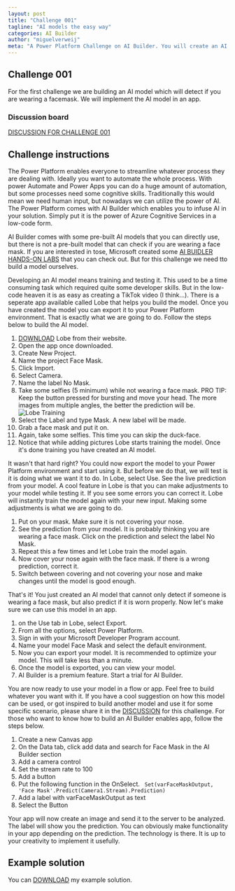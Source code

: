 ```yaml
---
layout: post
title: "Challenge 001"
tagline: "AI models the easy way"
categories: AI Builder
author: "miguelverweij"
meta: "A Power Platform Challenge on AI Builder. You will create an AI model using Lobe and implement it in your app or flow."
---
```


## Challenge 001
For the first challenge we are building an AI model which will detect if you are wearing a facemask. We will implement the AI model in an app.

### Discussion board
[DISCUSSION FOR CHALLENGE 001](https://github.com/miguelverweij/PowerPlatformChallenge/discussions/4)

## Challenge instructions
The Power Platform enables everyone to streamline whatever process they are dealing with. Ideally you want to automate the whole process. With power Automate and Power Apps you can do a huge amount of automation, but some processes need some cognitive skills. Traditionally this would mean we need human input, but nowadays we can utilize the power of AI.
The Power Platform comes with AI Builder which enables you to infuse AI in your solution. Simply put it is the power of Azure Cognitive Services in a low-code form.

AI Builder comes with some pre-built AI models that you can directly use, but there is not a pre-built model that can check if you are wearing a face mask. If you are interested in tose, Microsoft created some [AI BUIDLER HANDS-ON LABS](https://go.microsoft.com/fwlink/?linkid=2103171) that you can check out. But for this challenge we need tto build a model ourselves.

Developing an AI model means training and testing it. This used to be a time consuming task which required quite some developer skills. But in the low-code heaven it is as easy as creating a TikTok video (I think...). There is a seperate app available called Lobe that helps you build the model. Once you have created the model you can export it to your Power Platform environment. That is exactly what we are going to do. Follow the steps below to build the AI model.

1. [DOWNLOAD](https://www.lobe.ai/) Lobe from their website.
2. Open the app once downloaded.
3. Create New Project.
4. Name the project Face Mask.
5. Click Import.
6. Select Camera.
7. Name the label No Mask.
8. Take some selfies (5 minimum) while not wearing a face mask. PRO TIP: Keep the button pressed for bursting and move your head. The more images from multiple angles, the better the prediction will be. ![Lobe Training](/assets/LobeTraining.gif "Lobe Training")
9. Select the Label and type Mask. A new label will be made.
10. Grab a face mask and put it on.
11. Again, take some selfies. This time you can skip the duck-face.
12. Notice that while adding pictures Lobe starts training the model. Once it's done training you have created an AI model.

It wasn't that hard right? You could now export the model to your Power Platform environment and start using it. But before we do that, we will test is it is doing what we want it to do. In Lobe, select Use. See the live prediction from your model. A cool feature in Lobe is that you can make adjustments to your model while testing it. If you see some errors you can correct it. Lobe will instantly train the model again with your new input. Making some adjustments is what we are going to do.

1.  Put on your mask. Make sure it is not covering your nose.
2.  See the prediction from your model. It is probably thinking you are wearing a face mask. Click on the prediction and select the label No Mask.
3.  Repeat this a few times and let Lobe train the model again.
4.  Now cover your nose again with the face mask. If there is a wrong prediction, correct it.
5.  Switch between covering and not covering your nose and make changes until the model is good enough.

That's it! You just created an AI model that cannot only detect if someone is wearing a face mask, but also predict if it is worn properly. Now let's make sure we can use this model in an app.

1.  on the Use tab in Lobe, select Export.
2.  From all the options, select Power Platform.
3.  Sign in with your Microsoft Developer Program account.
4.  Name your model Face Mask and select the default environment.
5.  Now you can export your model. It is recommended to optimize your model. This will take less than a minute.
6.  Once the model is exported, you can view your model.
7.  AI Builder is a premium feature. Start a trial for AI Builder.

You are now ready to use your model in a flow or app. Feel free to build whatever you want with it. If you have a cool suggestion on how this model can be used, or got inspired to build another model and use it for some specific scenario, please share it in the [DISCUSSION](https://github.com/miguelverweij/PowerPlatformChallenge/discussions/4) for this challenge. For those who want to know how to build an AI Builder enables app, follow the steps below.

1. Create a new Canvas app
2. On the Data tab, click add data and search for Face Mask in the AI Builder section
3. Add a camera control
4. Set the stream rate to 100
5. Add a button
6. Put the following function in the OnSelect. 
``` Set(varFaceMaskOutput, 'Face Mask'.Predict(Camera1.Stream).Prediction)```
7.  Add a label with varFaceMaskOutput as text
8.  Select the Button

Your app will now create an image and send it to the server to be analyzed. The label will show you the prediction. You can obviously make functionality in your app depending on the prediction. The technology is there. It is up to your creativity to implement it usefully.

## Example solution
You can [DOWNLOAD](/assets/Challenge001_1_0_0_0.zip) my example solution.
